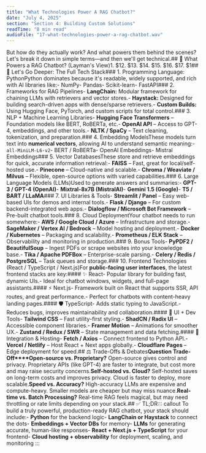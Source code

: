 ```yaml
---
title: "What Technologies Power A RAG Chatbot?"
date: "July 4, 2025"
section: "Section 4: Building Custom Solutions"
readTime: "8 min read"
audioFile: "17-what-technologies-power-a-rag-chatbot.wav"
---
```


But how do they actually work? And what powers them behind the scenes?Let's break it down in simple terms—and then we'll get technical.## 🔧 What Powers a RAG Chatbot? (Layman's View)1. $12. $13. $14. $15. $16. $17. $1## 🧠 Let's Go Deeper: The Full Tech Stack### 1. Programming Language: PythonPython dominates because it's readable, widely supported, and rich with AI libraries like:- NumPy- Pandas- Scikit-learn- FastAPI### 2. Frameworks for RAG Pipelines- **LangChain:** Modular framework for chaining LLMs with retrievers and vector stores.- **Haystack:** Designed for building search-driven apps with dense/sparse retrievers.- **Custom Builds:** Using Hugging Face, PyTorch, and custom scripts for total control.### 3. NLP + Machine Learning Libraries- **Hugging Face Transformers** – Foundation models like BERT, RoBERTa, etc.- **OpenAI API** – Access to GPT-4, embeddings, and other tools.- **NLTK / SpaCy** – Text cleaning, tokenization, and preparation.### 4. Embedding ModelsThese models turn text into **numerical vectors**, allowing AI to understand semantic meaning:- `all-MiniLM-L6-v2`- BERT / RoBERTa- OpenAI Embeddings- Mistral Embeddings### 5. Vector DatabasesThese store and retrieve embeddings for quick, accurate information retrieval:- **FAISS** – Fast, great for local/self-hosted use.- **Pinecone** – Cloud-native and scalable.- **Chroma / Weaviate / Milvus** – Flexible, open-source options with varied capabilities.### 6. Large Language Models (LLMs)Used to generate answers and summaries:- **GPT-3 / GPT-4 (OpenAI)**- **Mixtral-8x7B (MistralAI)**- **Gemini 1.5 (Google)**- **T5 / BART / LLaMA**### 7. UI Libraries & Tools- **Streamlit / Panel** – Easy web-based UIs for demos and internal tools.- **Flask / Django** – For custom backend-integrated web apps.- **Dialogflow / Microsoft Bot Framework** – Pre-built chatbot tools.### 8. Cloud DeploymentYour chatbot needs to run somewhere:- **AWS / Google Cloud / Azure** – Infrastructure and storage.- **SageMaker / Vertex AI / Bedrock** – Model hosting and deployment.- **Docker / Kubernetes** – Packaging and scalability.- **Prometheus / ELK Stack** – Observability and monitoring in production.### 9. Bonus Tools- **PyPDF2 / BeautifulSoup** – Ingest PDFs or scrape websites into your knowledge base.- **Tika / Apache PDFBox** – Enterprise-scale parsing.- **Celery / Redis / PostgreSQL** – Task queues and storage.### 10. Frontend Technologies (React / TypeScript / Next.js)For **public-facing user interfaces**, the latest frontend stacks are key:#### ✨ React- Popular library for building fast, dynamic UIs.- Ideal for chatbot windows, widgets, and full-page assistants.#### ⚡ Next.js- Framework built on React that supports SSR, API routes, and great performance.- Perfect for chatbots with content-heavy landing pages.#### 🛡️ TypeScript- Adds static typing to JavaScript.- Reduces bugs, improves maintainability and collaboration.#### 🧩 UI + Dev Tools- **Tailwind CSS** – Fast utility-first styling.- **ShadCN / Radix UI** – Accessible component libraries.- **Framer Motion** – Animations for smoother UX.- **Zustand / Redux / SWR** – State management and data fetching.#### 🔗 Integration & Hosting- **Fetch / Axios** – Connect frontend to Python API.- **Vercel / Netlify** – Host React + Next apps globally.- **Cloudflare Pages** – Edge deployment for speed.## ⚖️ Trade-Offs & Debates**Question**
**Trade-Off****Open-source vs. Proprietary?**
Open-source gives control and privacy. Proprietary APIs (like GPT-4) are faster to integrate, but cost more and may raise security concerns.**Self-hosted vs. Cloud?**
Self-hosted saves on long-term costs and improves privacy. Cloud is faster to deploy, more scalable.**Speed vs. Accuracy?**
High-accuracy LLMs are expensive and compute-heavy. Smaller models are cheaper but may miss nuance.**Real-time vs. Batch Processing?**
Real-time RAG feels magical, but may need throttling or rate limits depending on your stack.## ✅ TL;DR::: callout
To build a truly powerful, production-ready RAG chatbot, your stack should include:- **Python** for the backend logic- **LangChain or Haystack** to connect the dots- **Embeddings + Vector DBs** for memory- **LLMs** for generating accurate, human-like responses- **React + Next.js + TypeScript** for your frontend- **Cloud hosting + observability** for deployment, scaling, and monitoring
:::
